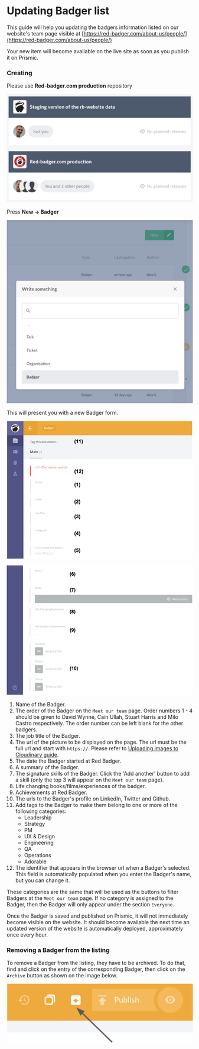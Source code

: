 # Updating Badger list

This guide will help you updating the badgers information listed on our website's team page visible at [https://red-badger.com/about-us/people/](https://red-badger.com/about-us/people/)

Your new item will become available on the live site as soon as you publish it on Prismic.

### Creating

Please use **Red-badger.com production** repository

![](assets/prismic-dashboard.png)

Press **New -> Badger**

![](assets/prismic-create-new-badger.png)

This will present you with a new Badger form.

![](assets/prismic-badger-form-1.png)

![](assets/prismic-badger-form-2.png)

1. Name of the Badger.
2. The order of the Badger on the `Meet our team` page. Order numbers 1 - 4 should be given to David Wynne, Cain Ullah, Stuart Harris and Milo Castro respectively. The order number can be left blank for the other badgers.
3. The job title of the Badger.
4. The url of the picture to be displayed on the page. The url must be the full url and start with `https://`. Please refer to [Uploading images to Cloudinary guide](/chapter1.md).
5. The date the Badger started at Red Badger.
6. A summary of the Badger.
7. The signature skills of the Badger. Click the 'Add another' button to add a skill (only the top 3 will appear on the `Meet our team` page).
8. Life changing books/films/experiences of the badger.
9. Achievements at Red Badger.
10. The urls to the Badger's profile on LinkedIn, Twitter and Github.
11. Add tags to the Badger to make them belong to one or more of the following categories:
    - Leadership
    - Strategy
    - PM
    - UX & Design
    - Engineering
    - QA
    - Operations
    - Adorable
12. The identifier that appears in the browser url when a Badger's selected. This field is automatically populated when you enter the Badger's name, but you can change it.

These categories are the same that will be used as the buttons to filter Badgers at the `Meet our team` page. If no category is assigned to the Badger, then the Badger will only appear under the section `Everyone`.

Once the Badger is saved and published on Prismic, it will not immediately become visible on the website. It should become available the next time an updated version of the website is automatically deployed, approximately once every hour.

### Removing a Badger from the listing

To remove a Badger from the listing, they have to be archived. To do that, find and click on the entry of the corresponding Badger, then click on the `Archive` button as shown on the image below.

![](assets/prismic-badger-archive.png)
